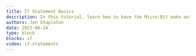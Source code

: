 ```yaml
---
title: If Statement Basics
description: In this tutorial, learn how to have the Micro:Bit make automated decisions using variable values! The "if" block allows the Micro:Bit to "choose" a sequence of code to run based on the result of a relational expression.
authors: Jon Stapleton
date: 2023-06-24
type: block
blocks: if
video: if-statements
---
```

